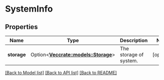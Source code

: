 # SystemInfo

## Properties

Name | Type | Description | Notes
------------ | ------------- | ------------- | -------------
**storage** | Option<[**Vec<crate::models::Storage>**](Storage.md)> | The storage of system. | [optional]

[[Back to Model list]](../README.md#documentation-for-models) [[Back to API list]](../README.md#documentation-for-api-endpoints) [[Back to README]](../README.md)


